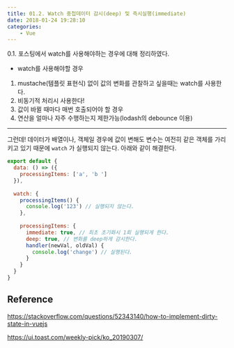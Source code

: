 ```yaml
---
title: 01.2. Watch 중첩데이터 감시(deep) 및 즉시실행(immediate)
date: 2018-01-24 19:28:10
categories:
    - Vue
---
```


0.1. 포스팅에서 watch를 사용해야하는 경우에 대해 정리하였다.

- watch를 사용해야할 경우

1. mustache(템플릿 표현식) 없이 값의 변화를 관찰하고 싶을때는 watch를 사용한다.
2. 비동기적 처리시 사용한다!
3. 값이 바뀔 때마다 매번 호출되어야 할 경우
4. 연산을 얼마나 자주 수행하는지 제한가능(lodash의 debounce 이용)

----

그런데! 데이터가 배열이나, 객체일 경우에 값이 변해도 변수는 여전히 같은 객체를 가리키고 있기 때문에 `watch` 가 실행되지 않는다. 아래와 같이 해결한다.

````javascript
export default {
  data: () => ({
    processingItems: ['a', 'b ']
  }),
  
  watch: {
    processingItems() {
      console.log('123') // 실행되지 않는다.
    },
    
    processingItems: {
      immediate: true, // 최초 초기화시 1회 실행되게 한다.
      deep: true, // 변화를 deep하게 감시한다.
      handler(newVal, oldVal) {
        console.log('change') // 실행된다.
      }
    }
  }
}
````



## Reference

https://stackoverflow.com/questions/52343140/how-to-implement-dirty-state-in-vuejs

https://ui.toast.com/weekly-pick/ko_20190307/